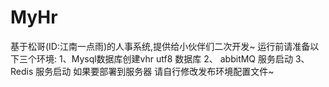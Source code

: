 # MyHr
基于松哥(ID:江南一点雨)的人事系统,提供给小伙伴们二次开发~
运行前请准备以下三个环境:
1、Mysql数据库创建vhr  utf8 数据库
2、 abbitMQ 服务启动
3、 Redis 服务启动
如果要部署到服务器 请自行修改发布环境配置文件~
